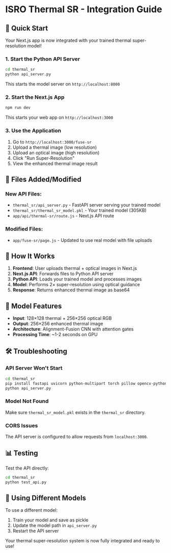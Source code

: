 # ISRO Thermal SR - Integration Guide

## 🚀 Quick Start

Your Next.js app is now integrated with your trained thermal super-resolution model!

### 1. Start the Python API Server
```bash
cd thermal_sr
python api_server.py
```
This starts the model server on `http://localhost:8000`

### 2. Start the Next.js App
```bash
npm run dev
```
This starts your web app on `http://localhost:3000`

### 3. Use the Application
1. Go to `http://localhost:3000/fuse-sr`
2. Upload a thermal image (low resolution)
3. Upload an optical image (high resolution)
4. Click "Run Super-Resolution"
5. View the enhanced thermal image result

## 📁 Files Added/Modified

### New API Files:
- `thermal_sr/api_server.py` - FastAPI server serving your trained model
- `thermal_sr/thermal_sr_model.pkl` - Your trained model (305KB)
- `app/api/thermal-sr/route.js` - Next.js API route

### Modified Files:
- `app/fuse-sr/page.js` - Updated to use real model with file uploads

## 🔧 How It Works

1. **Frontend**: User uploads thermal + optical images in Next.js
2. **Next.js API**: Forwards files to Python API server
3. **Python API**: Loads your trained model and processes images
4. **Model**: Performs 2× super-resolution using optical guidance
5. **Response**: Returns enhanced thermal image as base64

## 🎯 Model Features

- **Input**: 128×128 thermal + 256×256 optical RGB
- **Output**: 256×256 enhanced thermal image
- **Architecture**: Alignment-Fusion CNN with attention gates
- **Processing Time**: ~1-2 seconds on GPU

## 🛠️ Troubleshooting

### API Server Won't Start
```bash
cd thermal_sr
pip install fastapi uvicorn python-multipart torch pillow opencv-python
python api_server.py
```

### Model Not Found
Make sure `thermal_sr_model.pkl` exists in the `thermal_sr` directory.

### CORS Issues
The API server is configured to allow requests from `localhost:3000`.

## 📊 Testing

Test the API directly:
```bash
cd thermal_sr
python test_api.py
```

## 🔄 Using Different Models

To use a different model:
1. Train your model and save as pickle
2. Update the model path in `api_server.py`
3. Restart the API server

Your thermal super-resolution system is now fully integrated and ready to use!